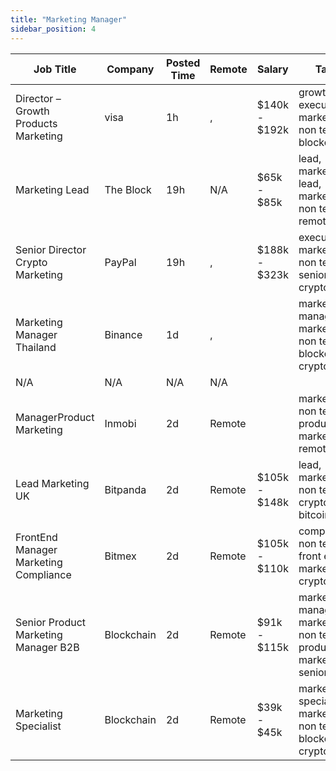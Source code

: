 ```yaml
---
title: "Marketing Manager"
sidebar_position: 4
---
```


| Job Title | Company | Posted Time | Remote | Salary | Tags | Apply Link |
|-----------|---------|-------------|--------|--------|------|------------|
| Director – Growth Products Marketing | visa | 1h | , | $140k - $192k | growth, executive, marketing, non tech, blockchain | [Apply](https://web3.career/director-growth-products-marketing-visa/106590) |
| Marketing Lead | The Block | 19h | N/A | $65k - $85k | lead, marketing lead, marketing, non tech, remote | [Apply](https://web3.career/marketing-lead-theblockcrypto/106585) |
| Senior Director Crypto Marketing | PayPal | 19h | , | $188k - $323k | executive, marketing, non tech, senior, crypto | [Apply](https://web3.career/senior-director-crypto-marketing-paypal/106581) |
| Marketing Manager Thailand | Binance | 1d | , |  | marketing manager, marketing, non tech, blockchain, crypto | [Apply](https://web3.career/marketing-manager-thailand-binance/106543) |
| N/A | N/A | N/A | N/A |  |  | [Apply](https://web3.career/metana) |
| ManagerProduct Marketing | Inmobi | 2d | Remote |  | marketing, non tech, product marketing, remote | [Apply](https://web3.career/manager-product-marketing-inmobi/106506) |
| Lead Marketing UK | Bitpanda | 2d | Remote | $105k - $148k | lead, marketing, non tech, crypto, bitcoin | [Apply](https://web3.career/lead-marketing-uk-bitpanda/101610) |
| FrontEnd Manager Marketing Compliance | Bitmex | 2d | Remote | $105k - $110k | compliance, non tech, front end, marketing, crypto | [Apply](https://web3.career/front-end-manager-marketing-compliance-bitmex/106096) |
| Senior Product Marketing Manager B2B | Blockchain | 2d | Remote | $91k - $115k | marketing manager, marketing, non tech, product marketing, senior | [Apply](https://web3.career/senior-product-marketing-manager-b2b-blockchain/106477) |
| Marketing Specialist | Blockchain | 2d | Remote | $39k - $45k | marketing specialist, marketing, non tech, blockchain, crypto | [Apply](https://web3.career/marketing-specialist-blockchain/106476) |
